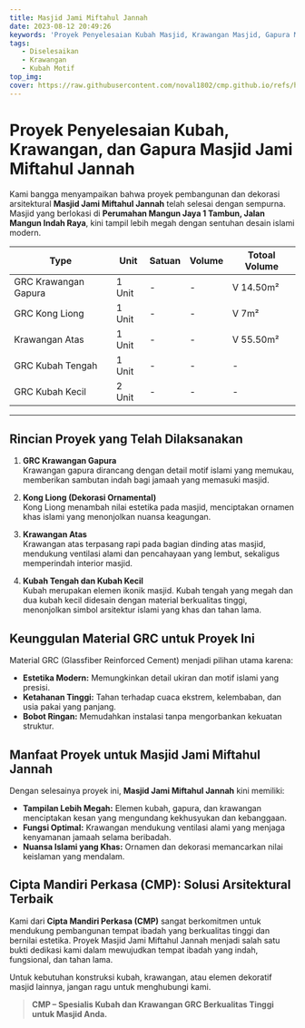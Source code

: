 ```yaml
---
title: Masjid Jami Miftahul Jannah
date: 2023-08-12 20:49:26
keywords: 'Proyek Penyelesaian Kubah Masjid, Krawangan Masjid, Gapura Masjid, Masjid Jami Miftahul Jannah, Kubah GRC, GRC Krawangan Gapura, Kong Liong Masjid, Krawangan Atas Masjid, Kubah Tengah Masjid, Kubah Kecil Masjid, Material GRC, Dekorasi Masjid Islami, Arsitektur Masjid, Desain Masjid Modern, Pembangunan Masjid, Cipta Mandiri Perkasa, CMP Kubah GRC, Konstruksi Kubah Masjid, Krawangan GRC, Ornamen Masjid, GRC Tahan Lama, Estetika Masjid, Ventilasi Alami Masjid, Konstruksi Masjid, Pemasangan Kubah Masjid, Kubah Masjid Tahan Lama, Krawangan Ornamental, GRC untuk Masjid, Solusi Arsitektural Masjid'
tags: 
   - Diselesaikan
   - Krawangan
   - Kubah Motif
top_img:
cover: https://raw.githubusercontent.com/noval1802/cmp.github.io/refs/heads/main/asset/kubah/FB_IMG_1548864840960.jpg
---
```

# **Proyek Penyelesaian Kubah, Krawangan, dan Gapura Masjid Jami Miftahul Jannah**  

Kami bangga menyampaikan bahwa proyek pembangunan dan dekorasi arsitektural **Masjid Jami Miftahul Jannah** telah selesai dengan sempurna. Masjid yang berlokasi di **Perumahan Mangun Jaya 1 Tambun, Jalan Mangun Indah Raya**, kini tampil lebih megah dengan sentuhan desain islami modern.  

|       Type      |  Unit  | Satuan |   Volume    | Totoal Volume |
| --------------- | ------ | ------ | ----------- | ------------- |
| GRC Krawangan Gapura | 1 Unit | - | - | V 14.50m² |
| GRC Kong Liong | 1 Unit | - | - | V 7m² |
| Krawangan Atas| 1 Unit | - | - | V 55.50m² |
| GRC Kubah Tengah | 1 Unit | - | - | - |
| GRC Kubah Kecil | 2 Unit | - | - | - |
---

## **Rincian Proyek yang Telah Dilaksanakan**  

1. **GRC Krawangan Gapura**  
   Krawangan gapura dirancang dengan detail motif islami yang memukau, memberikan sambutan indah bagi jamaah yang memasuki masjid.  

2. **Kong Liong (Dekorasi Ornamental)**  
   Kong Liong menambah nilai estetika pada masjid, menciptakan ornamen khas islami yang menonjolkan nuansa keagungan.  

3. **Krawangan Atas**  
   Krawangan atas terpasang rapi pada bagian dinding atas masjid, mendukung ventilasi alami dan pencahayaan yang lembut, sekaligus memperindah interior masjid.  

4. **Kubah Tengah dan Kubah Kecil**  
   Kubah merupakan elemen ikonik masjid. Kubah tengah yang megah dan dua kubah kecil didesain dengan material berkualitas tinggi, menonjolkan simbol arsitektur islami yang khas dan tahan lama.  

## **Keunggulan Material GRC untuk Proyek Ini**  
Material GRC (Glassfiber Reinforced Cement) menjadi pilihan utama karena:  
- **Estetika Modern:** Memungkinkan detail ukiran dan motif islami yang presisi.  
- **Ketahanan Tinggi:** Tahan terhadap cuaca ekstrem, kelembaban, dan usia pakai yang panjang.  
- **Bobot Ringan:** Memudahkan instalasi tanpa mengorbankan kekuatan struktur.  

## **Manfaat Proyek untuk Masjid Jami Miftahul Jannah**  
Dengan selesainya proyek ini, **Masjid Jami Miftahul Jannah** kini memiliki:  
- **Tampilan Lebih Megah:** Elemen kubah, gapura, dan krawangan menciptakan kesan yang mengundang kekhusyukan dan kebanggaan.  
- **Fungsi Optimal:** Krawangan mendukung ventilasi alami yang menjaga kenyamanan jamaah selama beribadah.  
- **Nuansa Islami yang Khas:** Ornamen dan dekorasi memancarkan nilai keislaman yang mendalam.  

## **Cipta Mandiri Perkasa (CMP): Solusi Arsitektural Terbaik**  
Kami dari **Cipta Mandiri Perkasa (CMP)** sangat berkomitmen untuk mendukung pembangunan tempat ibadah yang berkualitas tinggi dan bernilai estetika. Proyek Masjid Jami Miftahul Jannah menjadi salah satu bukti dedikasi kami dalam mewujudkan tempat ibadah yang indah, fungsional, dan tahan lama.  

Untuk kebutuhan konstruksi kubah, krawangan, atau elemen dekoratif masjid lainnya, jangan ragu untuk menghubungi kami.  

>**CMP – Spesialis Kubah dan Krawangan GRC Berkualitas Tinggi untuk Masjid Anda.**